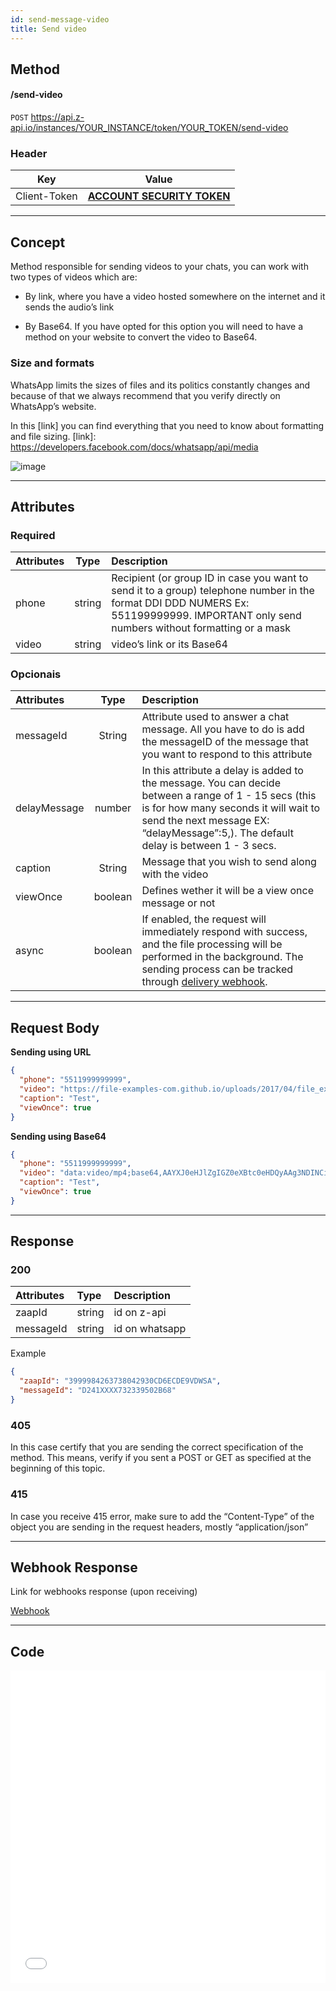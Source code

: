 ```yaml
---
id: send-message-video
title: Send video
---
```


## Method

#### /send-video

`POST` https://api.z-api.io/instances/YOUR_INSTANCE/token/YOUR_TOKEN/send-video

### Header

|      Key       |            Value            |
| :------------: |     :-----------------:     |
|  Client-Token  | **[ACCOUNT SECURITY TOKEN](../security/client-token)** |

---

## Concept

Method responsible for sending videos to your chats, you can work with two types of videos which are: 

 - By link, where you have a video hosted somewhere on the internet and it sends the audio’s link 

 - By Base64. If you have opted for this option you will need to have a method on your website to convert the video to Base64.

### Size and formats 

WhatsApp limits the sizes of files and its politics constantly changes and because of that we always recommend that you verify directly on WhatsApp’s website.

In this [link] you can find everything that you need to know about formatting and file sizing.
[link]: https://developers.facebook.com/docs/whatsapp/api/media

![image](../../../../../img/SendingVideo.jpeg)

---

## Attributes

### Required 

| Attributes | Type | Description |
| :-- | :-: | :-- |
| phone | string | Recipient (or group ID in case you want to send it to a group) telephone number in the format DDI DDD NUMERS Ex: 551199999999. IMPORTANT  only send numbers without formatting or a mask  |
| video | string | video’s link or its Base64|

### Opcionais

| Attributes | Type | Description |
| :-- | :-: | :-- |
| messageId | String | Attribute used to answer a chat message. All you have to do is add the messageID of the message that you want to respond to this attribute |
| delayMessage | number | In this attribute a delay is added to the message. You can decide between a range of 1 - 15 secs (this is for how many seconds it will wait to send the next message EX: “delayMessage”:5,). The default delay is between 1 - 3 secs. |
| caption | String | Message that you wish to send along with the video|
| viewOnce | boolean | Defines wether it will be a view once message or not |
| async | boolean | If enabled, the request will immediately respond with success, and the file processing will be performed in the background. The sending process can be tracked through [delivery webhook](/webhooks/on-message-send). |


---

## Request Body

**Sending using URL**
```json
{
  "phone": "5511999999999",
  "video": "https://file-examples-com.github.io/uploads/2017/04/file_example_MP4_480_1_5MG.mp4",
  "caption": "Test",
  "viewOnce": true
}
```

**Sending using Base64**
```json
{
  "phone": "5511999999999",
  "video": "data:video/mp4;base64,AAYXJ0eHJlZgIGZ0eXBtc0eHDQyAAg3NDINCiUlRUAAAG1wNDJtcD",
  "caption": "Test",
  "viewOnce": true
}
```

---

## Response

### 200

| Attributes | Type   | Description      |
| :-------- | :----- | :------------- |
| zaapId    | string | id on z-api    |
| messageId | string | id on whatsapp |

Example

```json
{
  "zaapId": "3999984263738042930CD6ECDE9VDWSA",
  "messageId": "D241XXXX732339502B68"
}
```

### 405

In this case certify that you are sending the correct specification of the method. This means, verify if you sent a POST or GET as specified at the beginning of this topic.

### 415

In case you receive 415 error, make sure to add the “Content-Type” of the object you are sending in the request headers, mostly “application/json”

---

## Webhook Response

Link for webhooks response (upon receiving)

[Webhook](../webhooks/on-message-received#video-return-example)

---

## Code

<iframe src="//api.apiembed.com/?source=https://raw.githubusercontent.com/Z-API/z-api-docs/main/json-examples/send-video.json&targets=all" frameborder="0" scrolling="no" width="100%" height="500px" seamless></iframe>

